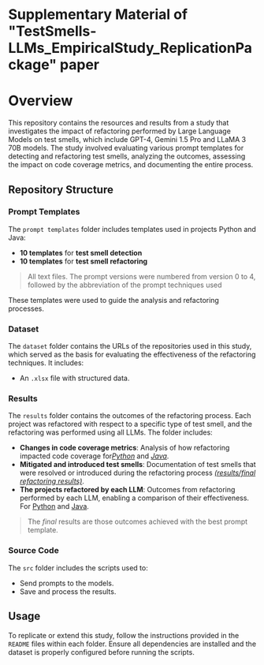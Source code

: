 # Supplementary Material of "TestSmells-LLMs_EmpiricalStudy_ReplicationPackage" paper

# Overview

This repository contains the resources and results from a study that investigates the impact of refactoring performed by Large Language Models on test smells, which include GPT-4, Gemini 1.5 Pro and LLaMA 3 70B models. The study involved evaluating various prompt templates for detecting and refactoring test smells, analyzing the outcomes, assessing the impact on code coverage metrics, and documenting the entire process.

## Repository Structure

### Prompt Templates

The `prompt templates` folder includes templates used in projects Python and Java:
- **10 templates** for **test smell detection**
- **10 templates** for **test smell refactoring**
>All text files. The prompt versions were numbered from version 0 to 4, followed by the abbreviation of the prompt techniques used

These templates were used to guide the analysis and refactoring processes.

### Dataset

The `dataset` folder contains the URLs of the repositories used in this study, which served as the basis for evaluating the effectiveness of the refactoring techniques. It includes:
- An `.xlsx` file with structured data.

### Results

The `results` folder contains the outcomes of the refactoring process. Each project was refactored with respect to a specific type of test smell, and the refactoring was performed using all LLMs. The folder includes:
- **Changes in code coverage metrics**: Analysis of how refactoring impacted code coverage for[_Python_](./results/coverage/python/final%20aggregated%20results/) and [_Java_](./results/coverage/java/final%20aggregated%20results/).
- **Mitigated and introduced test smells**: Documentation of test smells that were resolved or introduced during the refactoring process [_(results/final refactoring results)_](./results/final%20refactoring%20results/).
- **The projects refactored by each LLM**: Outcomes from refactoring performed by each LLM, enabling a comparison of their effectiveness. For [Python](./results/coverage/python/) and [Java](./results/coverage/java/).
>The *final* results are those outcomes achieved with the best prompt template.

### Source Code

The `src` folder includes the scripts used to:

- Send prompts to the models.
- Save and process the results.


## Usage

To replicate or extend this study, follow the instructions provided in the `README` files within each folder. Ensure all dependencies are installed and the dataset is properly configured before running the scripts.